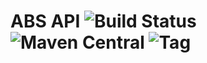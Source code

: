 
# ABS API ![Build Status][travis] ![Maven Central][maven] ![Tag][tag]

[travis]: https://img.shields.io/travis/CrispOSS/abs-api-parent.svg?style=flat-square
[maven]: https://img.shields.io/maven-central/v/com.github.crisposs/abs-api-parent.svg?style=flat-square
[tag]: https://img.shields.io/github/tag/CrispOSS/abs-api-parent.svg